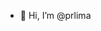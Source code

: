 - 👋 Hi, I’m @prlima

<!---
prlima/prlima is a ✨ special ✨ repository because its `README.md` (this file) appears on your GitHub profile.
You can click the Preview link to take a look at your changes.
--->
